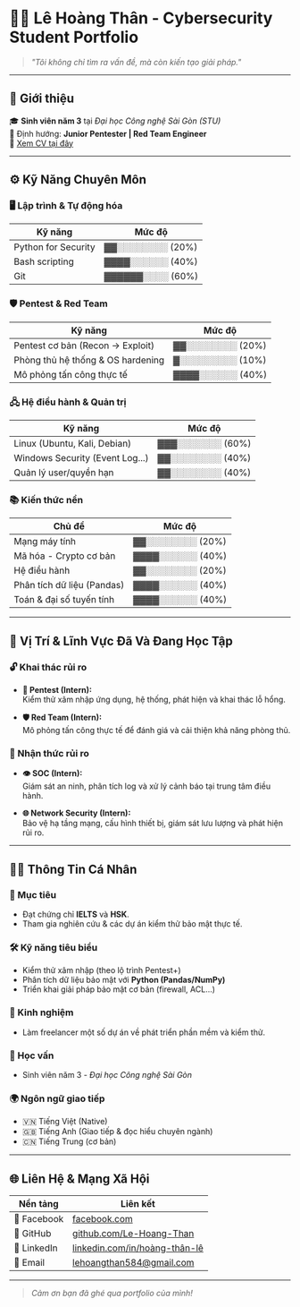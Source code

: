 # 👨‍💻 Lê Hoàng Thân - Cybersecurity Student Portfolio

> _"Tôi không chỉ tìm ra vấn đề, mà còn kiến tạo giải pháp."_

---

## 🧾 Giới thiệu

🎓 **Sinh viên năm 3** tại _Đại học Công nghệ Sài Gòn (STU)_  
🔐 Định hướng: **Junior Pentester | Red Team Engineer**  
📄 [Xem CV tại đây](assets/images/portfolio-images/Portfolio-Header/CV.png)

---

## ⚙️ Kỹ Năng Chuyên Môn

### 🖥️ Lập trình & Tự động hóa
| Kỹ năng                   | Mức độ |
|---------------------------|--------|
| Python for Security       | ▓▓░░░░░░░░ (20%) |
| Bash scripting            | ▓▓▓▓░░░░░░ (40%) |
| Git                       | ▓▓▓▓▓▓░░░░ (60%) |

### 🛡️ Pentest & Red Team
| Kỹ năng                           | Mức độ |
|----------------------------------|--------|
| Pentest cơ bản (Recon → Exploit) | ▓▓░░░░░░░░ (20%) |
| Phòng thủ hệ thống & OS hardening| ▓░░░░░░░░░ (10%) |
| Mô phỏng tấn công thực tế        | ▓▓▓▓░░░░░░ (40%) |

### 🖧 Hệ điều hành & Quản trị
| Kỹ năng                           | Mức độ |
|----------------------------------|--------|
| Linux (Ubuntu, Kali, Debian)     | ▓▓▓░░░░░░░ (60%) |
| Windows Security (Event Log...)  | ▓▓░░░░░░░░ (40%) |
| Quản lý user/quyền hạn           | ▓▓░░░░░░░░ (40%) |

### 📚 Kiến thức nền
| Chủ đề                     | Mức độ |
|----------------------------|--------|
| Mạng máy tính              | ▓▓░░░░░░░░ (20%) |
| Mã hóa - Crypto cơ bản     | ▓▓▓▓░░░░░░ (40%) |
| Hệ điều hành               | ▓▓░░░░░░░░ (20%) |
| Phân tích dữ liệu (Pandas) | ▓▓▓▓░░░░░░ (40%) |
| Toán & đại số tuyến tính   | ▓▓▓▓░░░░░░ (40%) |

---

## 📍 Vị Trí & Lĩnh Vực Đã Và Đang Học Tập

### 🔓 Khai thác rủi ro

- **🔧 Pentest (Intern):**  
  Kiểm thử xâm nhập ứng dụng, hệ thống, phát hiện và khai thác lỗ hổng.

- **🛡️ Red Team (Intern):**  
  Mô phỏng tấn công thực tế để đánh giá và cải thiện khả năng phòng thủ.

### 🧠 Nhận thức rủi ro

- **👁️ SOC (Intern):**  
  Giám sát an ninh, phân tích log và xử lý cảnh báo tại trung tâm điều hành.

- **🌐 Network Security (Intern):**  
  Bảo vệ hạ tầng mạng, cấu hình thiết bị, giám sát lưu lượng và phát hiện rủi ro.

---

## 🧑‍💼 Thông Tin Cá Nhân

### 🎯 Mục tiêu

- Đạt chứng chỉ **IELTS** và **HSK**.
- Tham gia nghiên cứu & các dự án kiểm thử bảo mật thực tế.

### 🛠 Kỹ năng tiêu biểu

- Kiểm thử xâm nhập (theo lộ trình Pentest+)
- Phân tích dữ liệu bảo mật với **Python (Pandas/NumPy)**
- Triển khai giải pháp bảo mật cơ bản (firewall, ACL...)

### 💼 Kinh nghiệm

- Làm freelancer một số dự án về phát triển phần mềm và kiểm thử.

### 📖 Học vấn

- Sinh viên năm 3 - _Đại học Công nghệ Sài Gòn_

### 🌍 Ngôn ngữ giao tiếp

- 🇻🇳 Tiếng Việt (Native)  
- 🇬🇧 Tiếng Anh (Giao tiếp & đọc hiểu chuyên ngành)  
- 🇨🇳 Tiếng Trung (cơ bản)

---

## 🌐 Liên Hệ & Mạng Xã Hội

| Nền tảng     | Liên kết |
|--------------|----------|
| 📘 Facebook   | [facebook.com](https://www.facebook.com/profile.php?id=61558063418982) |
| 🐙 GitHub     | [github.com/Le-Hoang-Than](https://github.com/Le-Hoang-Than) |
| 🔗 LinkedIn   | [linkedin.com/in/hoàng-thân-lê](https://www.linkedin.com/in/ho%C3%A0ng-th%C3%A2n-l%C3%AA-bbb9a82b1) |
| 📧 Email      | [lehoangthan584@gmail.com](mailto:lehoangthan584@gmail.com) |

---

> _Cảm ơn bạn đã ghé qua portfolio của mình!_


